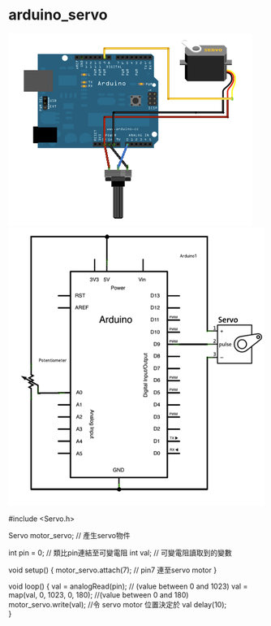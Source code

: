 # arduino_servo

![image](https://github.com/yu-yung/arduino_servo/blob/master/knob_bb.png)
![image](https://github.com/yu-yung/arduino_servo/blob/master/knob_schem.png)


#include <Servo.h>

Servo motor_servo;  // 產生servo物件

int pin = 0;  // 類比pin連結至可變電阻
int val;    // 可變電阻讀取到的變數

void setup() {
  motor_servo.attach(7);  // pin7 連至servo motor
}

void loop() {
  val = analogRead(pin);            // (value between 0 and 1023)
  val = map(val, 0, 1023, 0, 180);     //(value between 0 and 180)
  motor_servo.write(val);                  //令 servo motor 位置決定於 val 
  delay(10);                           
}
